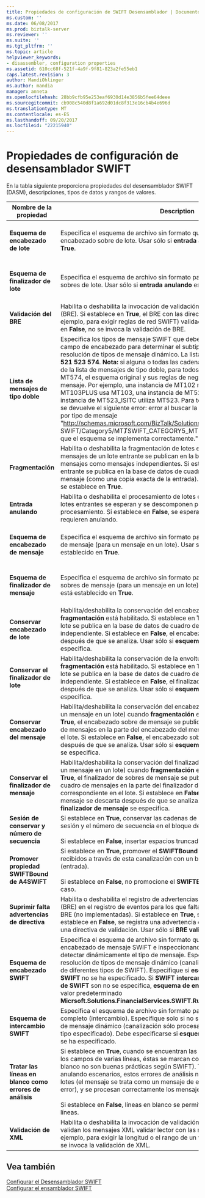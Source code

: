 ```yaml
---
title: Propiedades de configuración de SWIFT Desensamblador | Documentos de Microsoft
ms.custom: ''
ms.date: 06/08/2017
ms.prod: biztalk-server
ms.reviewer: ''
ms.suite: ''
ms.tgt_pltfrm: ''
ms.topic: article
helpviewer_keywords:
- disassembler, configuration properties
ms.assetid: 610cc68f-521f-4a9f-9f81-823a2fe55eb1
caps.latest.revision: 3
author: MandiOhlinger
ms.author: mandia
manager: anneta
ms.openlocfilehash: 28bb9cfb95e253eaf6930d14e3856b5fee64deee
ms.sourcegitcommit: cb908c540d8f1a692d01dc8f313e16cb4b4e696d
ms.translationtype: MT
ms.contentlocale: es-ES
ms.lasthandoff: 09/20/2017
ms.locfileid: "22215940"
---
```

# <a name="swift-disassembler-configuration-properties"></a>Propiedades de configuración de desensamblador SWIFT
En la tabla siguiente proporciona propiedades del desensamblador SWIFT (DASM), descripciones, tipos de datos y rangos de valores.  
  
|Nombre de la propiedad|Description|Tipo de datos|Intervalo de valores|  
|-------------------|-----------------|---------------|-----------------|  
|**Esquema de encabezado de lote**|Especifica el esquema de archivo sin formato que usa para analizar el encabezado sobre de lote. Usar sólo si **entrada anulando** está establecido en **True**.|String|Ninguno o cualquier otro nombre de esquema implementado|  
|**Esquema de finalizador de lote**|Especifica el esquema de archivo sin formato para analizar el finalizador de sobres de lote. Usar sólo si **entrada anulando** está establecido en **True**.|String|Ninguno o cualquier otro nombre de esquema implementado|  
|**Validación del BRE**|Habilita o deshabilita la invocación de validación de motor de reglas de negocios (BRE). Si establece en **True**, el BRE con las directivas implementadas (por ejemplo, para exigir reglas de red SWIFT) validados estos mensajes. Si establece en **False**, no se invoca la validación de BRE.|Boolean|True, False|  
|**Lista de mensajes de tipo doble**|Especifica los tipos de mensaje SWIFT que deben inspeccionar un segundo campo de encabezado para determinar el subtipo de mensaje durante la resolución de tipos de mensaje dinámico. La lista predeterminada es **102 103 521 523 574**. **Nota:** si alguna o todas las cadenas de tipo de mensaje se quitan de la lista de mensajes de tipo doble, para todos los mensajes que no sea MT574, el esquema original y sus reglas de negocio se utilizan para procesar el mensaje. Por ejemplo, una instancia de MT102 más usa MT102, una instancia de MT103PLUS usa MT103, una instancia de MT521_ISITC utiliza MT521 y una instancia de MT523_ISITC utiliza MT523. Para todas las instancias de MT574, se devuelve el siguiente error: error al buscar la especificación de documento por tipo de mensaje "http://schemas.microsoft.com/BizTalk/Solutions/FinancialServices/ SWIFT/Category5/MT&#574;SWIFT_CATEGORY5_MT574_Interchange". Compruebe que el esquema se implementa correctamente."|String|Lista separada por espacios de 3 dígitos|  
|**Fragmentación**|Habilita o deshabilita la fragmentación de lotes entrantes. Si establece en **True**, mensajes de un lote entrante se publican en la base de datos de cuadro de mensajes como mensajes independientes. Si establece en **False**, todo el lote entrante se publica en la base de datos de cuadro de mensajes como un solo mensaje (como una copia exacta de la entrada). Usar sólo si anulando entrante se establece en **True**.|Boolean|True, False|  
|**Entrada anulando**|Habilita o deshabilita el procesamiento de lotes entrantes. Si establece en **True**, lotes entrantes se esperan y se descomponen por lotes durante el procesamiento. Si establece en **False**, se espera que mensajes sencillos y no requieren anulando.|Boolean|True, False|  
|**Esquema de encabezado de mensaje**|Especifica el esquema de archivo sin formato para analizar el encabezado sobre de mensaje (para un mensaje en un lote). Usar sólo si **entrada anulando** está establecido en **True**.|String|Ninguno o cualquier otro nombre de esquema implementado|  
|**Esquema de finalizador de mensaje**|Especifica el esquema de archivo sin formato para analizar el finalizador de sobres de mensaje (para un mensaje en un lote). Usar sólo si **entrada anulando** está establecido en **True**.|String|Ninguno o cualquier otro nombre de esquema implementado|  
|**Conservar encabezado de lote**|Habilita/deshabilita la conservación del encabezado de sobre de lote cuando **fragmentación** está habilitado. Si establece en **True**, el encabezado sobre de lote se publica en la base de datos de cuadro de mensajes como un mensaje independiente. Si establece en **False**, el encabezado sobre de lote se descarta después de que se analiza. Usar sólo si **esquema de encabezado de lote** se especifica.|Boolean|True, False|  
|**Conservar el finalizador de lote**|Habilita/deshabilita la conservación de la envoltura de lote finalizador cuando **fragmentación** está habilitado. Si establece en **True**, el finalizador de sobres de lote se publica en la base de datos de cuadro de mensajes como un mensaje independiente. Si establece en **False**, el finalizador de sobres de lote se descarta después de que se analiza. Usar sólo si **esquema de finalizador de lote** se especifica.|Boolean|True, False|  
|**Conservar encabezado del mensaje**|Habilita/deshabilita la conservación del encabezado de sobre de mensaje (para un mensaje en un lote) cuando **fragmentación** está habilitado. Si establece en **True**, el encabezado sobre de mensaje se publica en la base de datos de cuadro de mensajes en la parte del encabezado del mensaje SWIFT correspondiente en el lote. Si establece en **False**, el encabezado sobre de mensaje se descarta después de que se analiza. Usar sólo si **esquema de encabezado de mensaje** se especifica.|Boolean|True, False|  
|**Conservar el finalizador de mensaje**|Habilita/deshabilita la conservación del finalizador de sobres de mensaje (para un mensaje en un lote) cuando **fragmentación** está habilitado. Si establece en **True**, el finalizador de sobres de mensaje se publica en la base de datos de cuadro de mensajes en la parte del finalizador del mensaje SWIFT correspondiente en el lote. Si establece en **False**, el finalizador de sobres de mensaje se descarta después de que se analiza. Usar sólo si **esquema de finalizador de mensaje** se especifica.|Boolean|True, False|  
|**Sesión de conservar y número de secuencia**|Si establece en **True**, conservar las cadenas de caracteres en los campos de la sesión y el número de secuencia en el bloque de encabezado 1.<br /><br /> Si establece en **False**, insertar espacios truncados en estos campos.|Boolean|True, False|  
|**Promover propiedad SWIFTBound de A4SWIFT**|Si establece en **True**, promover el **SWIFTBound** propiedad para los mensajes recibidos a través de esta canalización con un bloque de encabezado 2 (entrada).<br /><br /> Si establece en **False**, no promocione el **SWIFTBound** propiedad en cualquier caso.|Boolean|True, False|  
|**Suprimir falta advertencias de directiva**|Habilita o deshabilita el registro de advertencias de motor de reglas de negocios (BRE) en el registro de eventos para los que faltan las directivas de validación de BRE (no implementadas). Si establece en **True**, se suprimen las advertencias. Si establece en **False**, se registra una advertencia cada vez que no se encuentra una directiva de validación. Usar sólo si **BRE validación** está habilitado.|Boolean|True, False|  
|**Esquema de encabezado SWIFT**|Especifica el esquema de archivo sin formato que se utilizará para analizar el encabezado de mensaje SWIFT e inspeccionando los valores analizados para detectar dinámicamente el tipo de mensaje. Especifique solo si se requiere resolución de tipos de mensaje dinámico (canalización procesará los mensajes de diferentes tipos de SWIFT). Especifique si **esquema de intercambio de SWIFT** no se ha especificado. Si **SWIFT intercambio** y **esquema de encabezado de SWIFT** son no se especifica, **esquema de encabezado de SWIFT** tiene como valor predeterminado  **Micrsoft.Solutions.FinancialServices.SWIFT.RuntimeSchemas.HeaderSchema**.|String|Ninguno o cualquier otro nombre de esquema implementado|  
|**Esquema de intercambio SWIFT**|Especifica el esquema de archivo sin formato para analizar el mensaje SWIFT completo (intercambio). Especifique solo si no se requiere la resolución de tipos de mensaje dinámico (canalización sólo procesará los mensajes de SWIFT del tipo especificado). Debe especificarse si **esquema de encabezado de SWIFT** no se ha especificado.|String|Ninguno o cualquier otro nombre de esquema implementado|  
|**Tratar las líneas en blanco como errores de análisis**|Si establece en **True**, cuando se encuentran las líneas en blanco en muchos de los campos de varias líneas, éstas se marcan como analizar errores (líneas en blanco no son buenas prácticas según SWIFT). Tenga en cuenta que para anulando escenarios, estos errores de análisis no termine el procesamiento por lotes (el mensaje se trata como un mensaje de error y genera un elemento de error), y se procesan correctamente los mensajes en el lote sin errores.<br /><br /> Si establece en **False**, líneas en blanco se permiten en muchos campos de varias líneas.|Boolean|True, False|  
|**Validación de XML**|Habilita o deshabilita la invocación de validación XML. Si establece en **True**, se validan los mensajes XML validar lector con las restricciones de esquema (por ejemplo, para exigir la longitud o el rango de un valor). Si establece en **False**, no se invoca la validación de XML.|Boolean|True, False|  
  
## <a name="see-also"></a>Vea también  
 [Configurar el Desensamblador SWIFT](../../adapters-and-accelerators/accelerator-swift/configuring-the-swift-disassembler.md)   
 [Configurar el ensamblador SWIFT](../../adapters-and-accelerators/accelerator-swift/configuring-the-swift-assembler.md)